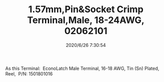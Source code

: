 ﻿---
layout: post 
title: 1.57mm,Pin&Socket Crimp Terminal,Male, 18-24AWG, 02062101
tags: 1625
categories: housing-terminal
overview: 1.57mm Diameter, Standard .062" Pin and Socket Crimp Terminal, Series 1560, Male, with Tin (Sn) Plated Brass Contact, 18-24 AWG, Reel
series: 1625
part_number: 02062101
thumb_img: static/202006/337-thumb-20200626153217.jpg
image: static/202006/337-20200626153217.jpg
date: 2020/6/26 7:30:54
---


As this Terminal:&nbsp; EconoLatch Male Terminal, 16-18 AWG, Tin (Sn) Plated, Reel,&nbsp; P/N: 1501801016
